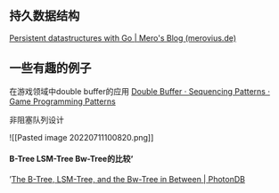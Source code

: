 ## 持久数据结构

[Persistent datastructures with Go | Mero's Blog (merovius.de)](https://blog.merovius.de/posts/2018-02-25-persistent_datastructures_with_go/)

## 一些有趣的例子

在游戏领域中double buffer的应用
[Double Buffer · Sequencing Patterns · Game Programming Patterns](http://gameprogrammingpatterns.com/double-buffer.html)

非阻塞队列设计

![[Pasted image 20220711100820.png]]
#### B-Tree LSM-Tree Bw-Tree的比较‘

’[The B-Tree, LSM-Tree, and the Bw-Tree in Between | PhotonDB](https://photondb.io/2022/08/15/bw-tree.html)

